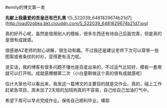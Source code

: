 #emily的博文第一发


**先献上我最爱的吾皇还有巴扎黑** 
![5_522039_6481829674b21d7] (http://oad0zgbkq.bkt.clouddn.com/5_522039_6481829674b21d7.jpg)


真的好开心呢，虽然是借用别人的模板，很多东西还有待自己后面完善，但是真的是很有成就感。


很感谢AZ老师的耐心讲解，很生动有趣。不过我还是建议老师下次可以穿带一些图案或者条纹的衬衫，显得更有活力呢。


说实话，我的博客有很多问题不懂也是百度出来的，不过运气比较好，模板一套用就可以打开啦。成就感爆棚第二次（小白童鞋做这个真的很有成就感呢）


估计大家也可以看出来，我发这一篇博文的主要目的就是交作业。真的，碰上工作赶紧急项目，周末加了2天班的加班狗真的不容易，自己给自己加油打气中。


希望下周可以早点完成作业。保佑自己顺利毕业。噢耶

